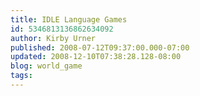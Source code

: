 ```yaml
---
title: IDLE Language Games
id: 5346813136862634092
author: Kirby Urner
published: 2008-07-12T09:37:00.000-07:00
updated: 2008-12-10T07:38:28.128-08:00
blog: world_game
tags: 
---
```


